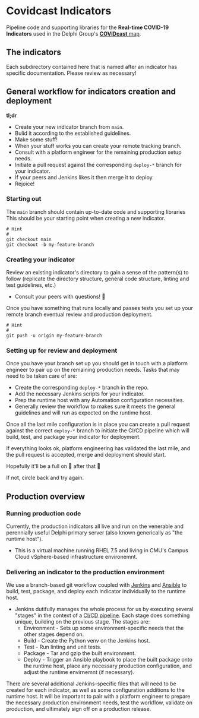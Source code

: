 # Covidcast Indicators

Pipeline code and supporting libraries for the **Real-time COVID-19 Indicators** used in the Delphi Group's [**COVIDcast** map](https://covidcast.cmu.edu).

## The indicators

Each subdirectory contained here that is named after an indicator has specific documentation. Please review as necessary!

## General workflow for indicators creation and deployment

**tl;dr**

- Create your new indicator branch from `main`.
- Bulid it according to the established guidelines.
- Make some stuff!
- When your stuff works you can create your remote tracking branch.
- Consult with a platform engineer for the remaining production setup needs.
- Initiate a pull request against the corresponding `deploy-*` branch for your indicator.
- If your peers and Jenkins likes it then merge it to deploy.
- Rejoice!

### Starting out

The `main` branch should contain up-to-date code and supporting libraries This should be your starting point when creating a new indicator.

```shell
# Hint
#
git checkout main
git checkout -b my-feature-branch
```

### Creating your indicator

Review an existing indicator's directory to gain a sense of the pattern(s) to follow (replicate the directory structure, general code structure, linting and test guidelines, etc.)

- Consult your peers with questions! :handshake:

Once you have something that runs locally and passes tests you set up your remote branch eventual review and production deployment.

```shell
# Hint
#
git push -u origin my-feature-branch
```

### Setting up for review and deployment

Once you have your branch set up you should get in touch with a platform engineer to pair up on the remaining production needs. Tasks that may need to be taken care of are:

- Create the corresponding `deploy-*` branch in the repo.
- Add the necessary Jenkins scripts for your indicator.
- Prep the runtime host with any Automation configuration necessities.
- Generally review the workflow to makes sure it meets the general guidelines and will run as expected on the runtime host.

Once all the last mile configuration is in place you can create a pull request against the correct `deploy-*` branch to initiate the CI/CD pipeline which will build, test, and package your indicator for deployment.

If everything looks ok, platform engineering has validated the last mile, and the pull request is accepted, merge and deployment should start.

Hopefully it'll be a full on :tada: after that :crossed_fingers:

If not, circle back and try again.

## Production overview

### Running production code

Currently, the production indicators all live and run on the venerable and perennially useful Delphi primary server (also known generically as "the runtime host").

- This is a virtual machine running RHEL 7.5 and living in CMU's Campus Cloud vSphere-based infrastructure environemnt.

### Delivering an indicator to the production environment

We use a branch-based git workflow coupled with [Jenkins](https://www.jenkins.io/) and [Ansible](https://www.ansible.com/) to build, test, package, and deploy each indicator individually to the runtime host.

- Jenkins dutifully manages the whole process for us by executing several "stages" in the context of a [CI/CD pipeline](https://dzone.com/articles/learn-how-to-setup-a-cicd-pipeline-from-scratch). Each stage does something unique, building on the previous stage. The stages are:
  - Environment - Sets up some environment-specific needs that the other stages depend on.
  - Build - Create the Python venv on the Jenkins host.
  - Test - Run linting and unit tests.
  - Package - Tar and gzip the built environment.
  - Deploy - Trigger an Ansible playbook to place the built package onto the runtime host, place any necessary production configuration, and adjust the runtime envirnemnt (if necessary).

There are several additional Jenkins-specific files that will need to be created for each indicator, as well as some configuration additions to the runtime host. It will be important to pair with a platform engineer to prepare the necessary production environment needs, test the workflow, validate on production, and ultimately sign off on a production release.
